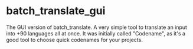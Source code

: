 # batch_translate_gui
The GUI version of batch_translate. A very simple tool to translate an input into +90 languages all at once.
It was initially called "Codename", as it's a good tool to choose quick codenames for your projects.
